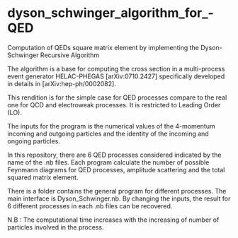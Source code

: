 # dyson_schwinger_algorithm_for_-QED
Computation of QEDs square matrix element by implementing the Dyson-Schwinger Recursive Algorithm

The algorithm is a base for computing the cross section in a multi-process event generator HELAC-PHEGAS [arXiv:0710.2427]
specifically developed in details in [arXiv:hep-ph/0002082]. 

This rendition is for the simple case for QED processes compare to the real one for QCD and electroweak processes. 
It is restricted to Leading Order (LO).

The inputs for the program is the numerical values of the 4-momentum incoming and outgoing particles and the identity of the 
incoming and ongoing particles.

In this repository, there are 6 QED processes considered indicated by the name of the .nb files. Each program calculate the number
of possible Feynmann diagrams for QED processes, amplitude scattering and the total squared matrix element.

There is a folder contains the general program for different processes. The main interface is Dyson_Schwinger.nb. By changing the inputs, the result for 6 different processes in each .nb files can be recovered. 

N.B : The computational time increases with the increasing of number of particles involved in the process.
